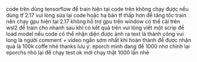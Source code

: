 code trên dùng tensorflow để train 
hiện tại code trên không chạy được nếu dùng tf 2.17 vui lòng sửa lại code hoặc hạ bản tf thấp hơn 
để tăng tốc train nên chạy gpu
hiện tại 2.17 không hỗ trợ gpu trên window có thể cài trên wsl2 để train cho nhanh 
sau khi có kết quả trên vui lòng viết một scrip để load model nếu code có thể nhận diện được ảnh ra text là thành công
vui long là người comment + video ngắn sớm nhất khi hoàn thành để được nhận quà là 100k coffe nhé thanks 
lưu ý: eporch mình đang để 1000 nhơ chỉnh lại eporchs nhỏ lại để chạy test ok mới chạy thật 1000 lần nhé 
